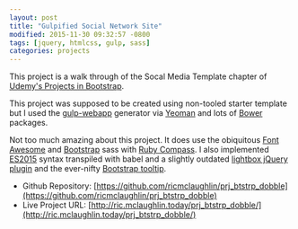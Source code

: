 ```yaml
---
layout: post
title: "Gulpified Social Network Site"
modified: 2015-11-30 09:32:57 -0800
tags: [jquery, htmlcss, gulp, sass]
categories: projects
---
```

This project is a walk through of the Socal Media Template chapter of [Udemy's Projects in Bootstrap](https://www.udemy.com/learn-bootstrap-development-by-building-10-projects/learn/#/). 

This project was supposed to be created using non-tooled starter template but I used the [gulp-webapp](https://github.com/yeoman/generator-gulp-webapp) generator via [Yeoman](http://yeoman.io/) and lots of [Bower]() packages.

Not too much amazing about this project. It does use the obiquitous [Font Awesome](https://fortawesome.github.io/Font-Awesome/) and [Bootstrap](http://getbootstrap.com/getting-started/) sass with [Ruby Compass](http://compass-style.org/). I also implemented [ES2015](https://babeljs.io/docs/learn-es2015/) syntax transpiled with babel and a slightly outdated [lightbox jQuery plugin](http://ashleydw.github.io/lightbox/) and the ever-nifty [Bootstrap tooltip](http://getbootstrap.com/javascript/#tooltips).

* Github Repository: [https://github.com/ricmclaughlin/prj_btstrp_dobble](https://github.com/ricmclaughlin/prj_btstrp_dobble)
* Live Project URL: [http://ric.mclaughlin.today/prj_btstrp_dobble/](http://ric.mclaughlin.today/prj_btstrp_dobble/)

